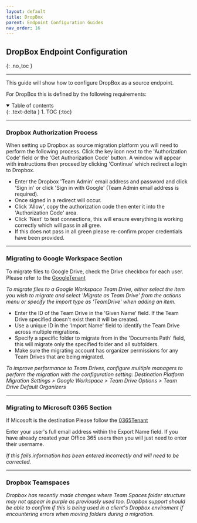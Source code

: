 ```yaml
---
layout: default
title: DropBox
parent: Endpoint Configuration Guides
nav_order: 16
---
```


## DropBox Endpoint Configuration
{: .no_toc }

---

This guide will show how to configure DropBox as a source endpoint. 

For DropBox this is defined by the following requirements:

<a name="top"></a>
<details open markdown="block">
  <summary>
    Table of contents
  </summary>
  {: .text-delta }
1. TOC
{:toc}
</details>

---

### Dropbox Authorization Process

When setting up Dropbox as source migration platform you will need to perform the following process.
Click the key icon next to the 'Authorization Code' field or the 'Get Authorization Code' button.
A window will appear with instructions then proceed by clicking 'Continue' which redirect a login to Dropbox.


- Enter the Dropbox 'Team Admin' email address and password and click 'Sign in' or click 'Sign in with Google' (Team Admin email address is required).
- Once signed in a redirect will occur.
- Click 'Allow', copy the authorization code  then enter it into the 'Authorization Code' area.
- Click 'Next' to test connections, this will ensure everything is working correctly which will pass in all gree.
-  If this does not pass in all green please re-confirm proper credentials have been provided.

---
### Migrating to Google Workspace Section 
 
To migrate files to Google Drive, check the Drive checkbox for each user. Please refer to the 
<a href="https://cloudm-migrate.github.io/documentation/Endpoint-Configuration-Guides/GoogleTenant.html">GoogleTenant</a>

*To migrate files to a Google Workspace Team Drive, either select the item you wish to migrate and select 'Migrate as Team Drive' from the actions menu or specify the import type as 'TeamDrive' when adding an item.*

- Enter the ID of the Team Drive in the 'Given Name' field. If the Team Drive specified doesn't exist then it will be created. 
- Use a unique ID in the 'Import Name' field to identify the Team Drive across multiple migrations. 
- Specify a specific folder to migrate from in the 'Documents Path' field, this will migrate only the specified folder and all subfolders. 
- Make sure the migrating account has organizer permissions for any Team Drives that are being migrated.

*To improve performance to Team Drives, configure multiple managers to perform the migration with the configuration setting: Destination Platform Migration Settings > Google Workspace > Team Drive Options > Team Drive Default Organizers*



---

### Migrating to Microsoft 0365 Section  

If Micosoft is the destination Please follow the <a href="https://cloudm-migrate.github.io/documentation/Endpoint-Configuration-Guides/O365Tenant.html">0365Tenant</a>

Enter your user's full email address within the Export Name field. If you have already created your Office 365 users then you will just need to enter their username.

*If this fails information has been entered incorrectly and will need to be corrected.*

---
### Dropbox Teamspaces

*Dropbox has recently made changes where Team Spaces folder structure may not appear in purple as previously used too. Dropbox support should be able to confirm if this is being used in a client's Dropbox enviroment if encountering errors when moving folders during a migration.*


